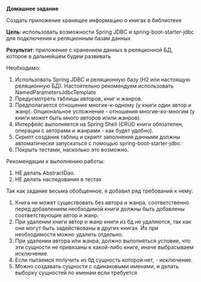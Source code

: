 **Домашнее задание**

Создать приложение хранящее информацию о книгах в библиотеке

**Цель**:      использовать возможности Spring JDBC и spring-boot-starter-jdbc для подключения к реляционным базам данных

**Результат**: приложение с хранением данных в реляционной БД, которое в дальнейшем будем развивать

Необходимо:
1. Использовать Spring JDBC и реляционную базу (H2 или настоящую реляционную БД). Настоятельно рекомендуем использовать NamedParametersJdbcTemplate
2. Предусмотреть таблицы авторов, книг и жанров.
3. Предполагается отношение многие-к-одному (у книги один автор и жанр). Опциональное усложнение - отношения многие-ко-многим (у книги может быть много авторов и/или жанров).
4. Интерфейс выполняется на Spring Shell (CRUD книги обязателен, операции с авторами и жанрами - как будет удобно).
5. Скрипт создания таблиц и скрипт заполнения данными должны автоматически запускаться с помощью spring-boot-starter-jdbc.
6. Покрыть тестами, насколько это возможно.

Рекомендации к выполнению работы:
1. НЕ делать AbstractDao.
2. НЕ делать наследования в тестах

Так как задание весьма обобщенное, я добавил ряд требований к нему:
1. Книга не может существовать без автора и жанра, соответственно перед добавлением необходимой книги должны быть добавлены соответствующие автор и жанр.
2. При удалении книги автор и жанр книги из бд не удаляются, так как они могут быть задействованы в других книгах. Их при необходимости можно удалить отдельно.
3. При удалении автора или жанра, должно выполняться условие, что эти сущности не привязаны к какой-либо книге, иначе выбрасываем исключение.
4. Если пытаемся получить из бд сущность которой нет, - исключение.
5. Можно создавать сущности с одинаковыми именами, и делать выборку сущностей по именам если требуется